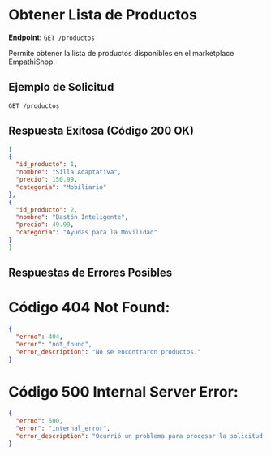 # Obtener Lista de Productos

**Endpoint:** `GET /productos`

Permite obtener la lista de productos disponibles en el marketplace EmpathiShop.

## Ejemplo de Solicitud

```http
GET /productos
```
## Respuesta Exitosa (Código 200 OK)
  ```json
[
  {
    "id_producto": 1,
    "nombre": "Silla Adaptativa",
    "precio": 150.99,
    "categoria": "Mobiliario"
  },
  {
    "id_producto": 2,
    "nombre": "Bastón Inteligente",
    "precio": 49.99,
    "categoria": "Ayudas para la Movilidad"
  }
]
```
## Respuestas de Errores Posibles
# Código 404 Not Found:
```json
{
  "errno": 404,
  "error": "not_found",
  "error_description": "No se encontraron productos."
}
```
# Código 500 Internal Server Error:
```json
{
  "errno": 500,
  "error": "internal_error",
  "error_description": "Ocurrió un problema para procesar la solicitud."
}
```

